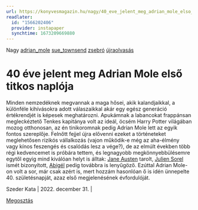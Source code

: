 ```yaml
---
url: https://konyvesmagazin.hu/nagy/40_eve_jelent_meg_adrian_mole_elso_titkos_naploja.html
readlater:
  id: "1566202406"
  provider: instapaper
  synchtime: 1673209669880
---
```

Nagy [adrian_mole](https://konyvesmagazin.hu/cimke/adrian-mole) [sue_townsend](https://konyvesmagazin.hu/cimke/sue-townsend) [zsebró](https://konyvesmagazin.hu/cimke/zsebro) [újraolvasás](https://konyvesmagazin.hu/cimke/ujraolvasas)

# 40 éve jelent meg Adrian Mole első titkos naplója

Minden nemzedéknek megvannak a maga hősei, akik kalandjaikkal, a különféle kihívásokra adott válaszaikkal akár egy egész generáció értékrendjét is képesek meghatározni. Apukámnak a labancokat frappánsan megleckéztető Tenkes kapitánya volt az ideál, öcsém Harry Potter világában mozog otthonosan, az én tinikoromnak pedig Adrian Mole lett az egyik fontos szereplője. Felnőtt fejjel újra elővenni ezeket a történeteket meglehetősen rizikós vállalkozás (vajon működik-e még az aha-élmény vagy kínos feszengés és csalódás lesz a vége?), de az elmúlt években több régi kedvencemet is próbára tettem, és legnagyobb megkönnyebbülésemre egytől egyig mind kiválóan helyt is álltak: [Jane Austen](https://konyvesmagazin.hu/podcast/az_austen_projekt_extra.html) tarolt, [Julien Sorel](https://konyvesmagazin.hu/nagy/stendhal_evfordulo_voros_es_fekete.html) ismét bizonyított, [Abigél](https://konyvesmagazin.hu/podcast/szabo_magda_abigel_a_szabo_magda_titok_podcast.html) pedig továbbra is lenyűgöző. Ezúttal Adrian Mole-on volt a sor, már csak azért is, mert hozzám hasonlóan ő is idén ünnepelte 40. születésnapját, azaz első megjelenésének évfordulóját.

Szeder Kata | 2022. december 31. |

[Megosztás](https://www.facebook.com/sharer/sharer.php?u=https://konyvesmagazin.hu/nagy/40_eve_jelent_meg_adrian_mole_elso_titkos_naploja.html&src=sdkpreparse)